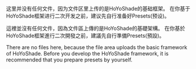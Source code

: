 这里并没有任何文件，因为文件区里上传的是HoYoShade的基础框架。
在你基于HoYoShade框架进行二次开发之前，建议先自行准备好Presets(预设)。

這裡並沒有任何文件，因為文件區上傳的是HoYoShade的基礎架構。
在你基於HoYoShade框架進行二次開發之前，建議先自行準備Presets(預設)。

There are no files here, because the file area uploads the basic framework of HoYoShade.
Before you develop the HoYoShade framework, it is recommended that you prepare presets by yourself.
